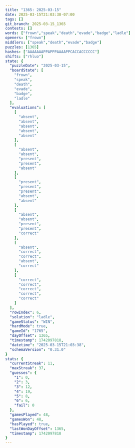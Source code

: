 ```yaml
---
title: "1365: 2025-03-15"
date: 2025-03-15T21:03:38-07:00
tags: []
git_branch: 2025-03-15_1365
contests: []
words: ["frown","speak","death","evade","badge","ladle"]
openers: ["frown"]
middlers: ["speak","death","evade","badge"]
puzzles: [1365]
hashes: ["AAAAAAAPPAPPPAAAAPPCACCACCCCCC"]
shifts: ["rhluo"]
state: {
  "puzzleDate": "2025-03-15",
  "boardState": [
    "frown",
    "speak",
    "death",
    "evade",
    "badge",
    "ladle"
  ],
  "evaluations": [
    [
      "absent",
      "absent",
      "absent",
      "absent",
      "absent"
    ],
    [
      "absent",
      "absent",
      "present",
      "present",
      "absent"
    ],
    [
      "present",
      "present",
      "present",
      "absent",
      "absent"
    ],
    [
      "absent",
      "absent",
      "present",
      "present",
      "correct"
    ],
    [
      "absent",
      "correct",
      "correct",
      "absent",
      "correct"
    ],
    [
      "correct",
      "correct",
      "correct",
      "correct",
      "correct"
    ]
  ],
  "rowIndex": 6,
  "solution": "ladle",
  "gameStatus": "WIN",
  "hardMode": true,
  "gameId": "1765",
  "dayOffset": 1365,
  "timestamp": 1742097818,
  "datetime": "2025-03-15T21:03:38",
  "schemaVersion": "0.31.0"
}
stats: {
  "currentStreak": 11,
  "maxStreak": 37,
  "guesses": {
    "1": 0,
    "2": 3,
    "3": 12,
    "4": 19,
    "5": 8,
    "6": 6,
    "fail": 0
  },
  "gamesPlayed": 48,
  "gamesWon": 48,
  "hasPlayed": true,
  "lastWonDayOffset": 1365,
  "timestamp": 1742097818
}
---
```

<!-- more -->
